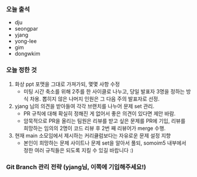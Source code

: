 ### 오늘 출석
- dju
- seongpar
- yjang
- yong-lee
- gim
- dongwkim

### 오늘 정한 것
1. 화상 ppt 포맷을 그대로 가져가되, 몇몇 사항 수정
   -  미팅 시간 축소를 위해 2주를 한 사이클로 나누고, 당일 발표자 3명을 정하는 방식 차용. 뽑히지 않은 나머지 인원은 그 다음 주의 발표자로 선정.
2. yjang 님의 의견을 받아들여 각각 브랜치를 나누어 문제 set 관리.
   - PR 규칙에 대해 확실히 정해진 게 없어서 좋은 의견이 있다면 제안 바람.
   - 암묵적으로 PR을 올리는 팀원은 리뷰를 받고 싶은 문제를 PR에 기입, 리뷰를 희망하는 임의의 2명이 코드 리뷰 후 2번 째 리뷰어가 merge 수행.
3. 현재 main 소모임에서 제시하는 커리큘럼보다는 자유로운 문제 설정 지향
   - 본인이 희망하는 문제 사이트나 문제 set을 알아서 풀되, somoim5 내부에서 정한 여러 규칙들은 되도록 지킬 수 있길 바랍니다 :)


### Git Branch 관리 전략 (yjang님, 이쪽에 기입해주세요!)

